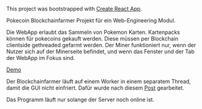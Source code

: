 This project was bootstrapped with [Create React App](https://github.com/facebook/create-react-app).

Pokecoin Blockchainfarmer Projekt für ein Web-Engineering Modul.

Die WebApp erlaubt das Sammeln von Pokemon Karten. Kartenpacks können für pokecoins gekauft werden. Diese müssen per Blockchain clientside gethreaded gefarmt werden.
Der Miner funktioniert nur, wenn der Nutzer sich auf der Minerseite befindet, und wenn das Fenster und der Tab der WebApp im Fokus sind.

[Demo](https://vimeo.com/470136196)

Der Blockchainfarmer läuft auf einem Worker in einem separatem Thread, damit die GUI nicht einfriert. 
Dafür wurde nach diesem [Post](https://medium.com/@bykovskimichael/how-to-use-web-worker-with-create-react-app-e1c1f1ba5279?sk=6d6f9ad9056bc1c44bd881990dc3a8e9) gearbeitet. 

Das Programm läuft nur solange der Server noch online ist. 
